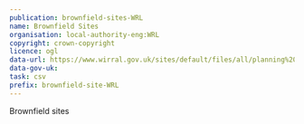 ```yaml
---
publication: brownfield-sites-WRL
name: Brownfield Sites
organisation: local-authority-eng:WRL
copyright: crown-copyright
licence: ogl
data-url: https://www.wirral.gov.uk/sites/default/files/all/planning%20and%20building/Local%20plans%20and%20planning%20policy/Brownfield%20Register/Wirral_Brownfield_Register_2017-12-22_rev1.csv
data-gov-uk: 
task: csv
prefix: brownfield-site-WRL
---
```


Brownfield sites

